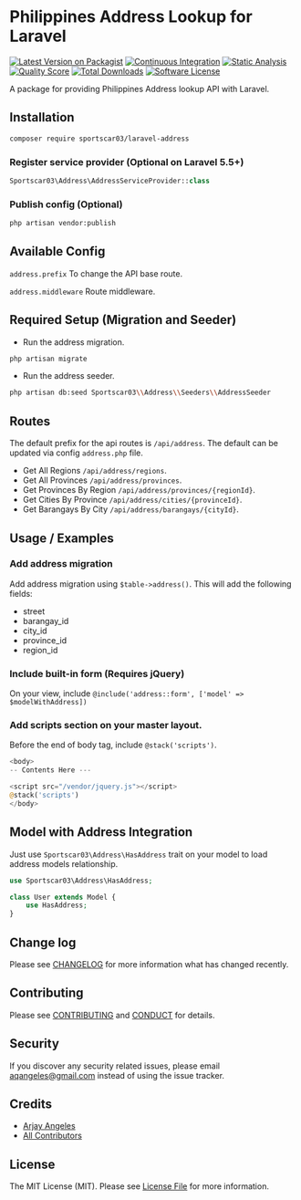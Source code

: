# Philippines Address Lookup for Laravel

[![Latest Version on Packagist][ico-version]][link-packagist]
[![Continuous Integration](https://github.com/yajra/laravel-address/actions/workflows/continuous-integration.yml/badge.svg)](https://github.com/yajra/laravel-address/actions/workflows/continuous-integration.yml)
[![Static Analysis](https://github.com/yajra/laravel-address/actions/workflows/static-analysis.yml/badge.svg)](https://github.com/yajra/laravel-address/actions/workflows/static-analysis.yml)
[![Quality Score][ico-code-quality]][link-code-quality]
[![Total Downloads][ico-downloads]][link-downloads]
[![Software License][ico-license]](LICENSE.md)

A package for providing Philippines Address lookup API with Laravel.

## Installation

``` bash
composer require sportscar03/laravel-address
```

### Register service provider (Optional on Laravel 5.5+)

```php
Sportscar03\Address\AddressServiceProvider::class
```

### Publish config (Optional)

```bash
php artisan vendor:publish
```

## Available Config

`address.prefix` To change the API base route.

`address.middleware` Route middleware.

## Required Setup (Migration and Seeder)

- Run the address migration. 

```bash
php artisan migrate
```

- Run the address seeder. 

```bash
php artisan db:seed Sportscar03\\Address\\Seeders\\AddressSeeder
````

## Routes

The default prefix for the api routes is `/api/address`. The default can be updated via config `address.php` file.

- Get All Regions `/api/address/regions`.
- Get All Provinces `/api/address/provinces`.
- Get Provinces By Region `/api/address/provinces/{regionId}`.
- Get Cities By Province `/api/address/cities/{provinceId}`.
- Get Barangays By City `/api/address/barangays/{cityId}`.

## Usage / Examples

### Add address migration

Add address migration using `$table->address()`. This will add the following fields:
- street
- barangay_id
- city_id
- province_id
- region_id

### Include built-in form (Requires jQuery)

On your view, include `@include('address::form', ['model' => $modelWithAddress])`

### Add scripts section on your master layout.

Before the end of body tag, include `@stack('scripts')`.

```php
<body>
-- Contents Here ---

<script src="/vendor/jquery.js"></script>
@stack('scripts')
</body>
```

## Model with Address Integration

Just use `Sportscar03\Address\HasAddress` trait on your model to load address models relationship.

```php
use Sportscar03\Address\HasAddress;

class User extends Model {
    use HasAddress;
}
```

## Change log

Please see [CHANGELOG](CHANGELOG.md) for more information what has changed recently.

## Contributing

Please see [CONTRIBUTING](CONTRIBUTING.md) and [CONDUCT](CONDUCT.md) for details.

## Security

If you discover any security related issues, please email aqangeles@gmail.com instead of using the issue tracker.

## Credits

- [Arjay Angeles][link-author]
- [All Contributors][link-contributors]

## License

The MIT License (MIT). Please see [License File](LICENSE.md) for more information.

[ico-version]: https://img.shields.io/packagist/v/yajra/laravel-address.svg?style=flat-square
[ico-license]: https://img.shields.io/badge/license-MIT-brightgreen.svg?style=flat-square
[ico-travis]: https://img.shields.io/travis/yajra/laravel-address/master.svg?style=flat-square
[ico-scrutinizer]: https://img.shields.io/scrutinizer/coverage/g/yajra/laravel-address.svg?style=flat-square
[ico-code-quality]: https://img.shields.io/scrutinizer/g/yajra/laravel-address.svg?style=flat-square
[ico-downloads]: https://img.shields.io/packagist/dt/yajra/laravel-address.svg?style=flat-square

[link-packagist]: https://packagist.org/packages/yajra/laravel-address
[link-travis]: https://travis-ci.org/yajra/laravel-address
[link-scrutinizer]: https://scrutinizer-ci.com/g/yajra/laravel-address/code-structure
[link-code-quality]: https://scrutinizer-ci.com/g/yajra/laravel-address
[link-downloads]: https://packagist.org/packages/yajra/laravel-address
[link-author]: https://github.com/yajra
[link-contributors]: ../../contributors
